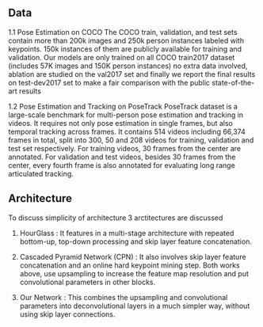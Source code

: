 ## Data
1.1 Pose Estimation on COCO
The COCO train, validation, and test sets contain more than 200k images and 250k person instances labeled with keypoints. 
150k instances of them are publicly available for training and validation. Our models are only trained on all COCO train2017 dataset 
(includes 57K images and 150K person instances) no extra data involved, ablation are studied on the val2017 set and finally we report 
the final results on test-dev2017 set to make a fair comparison with the public state-of-the-art results

1.2 Pose Estimation and Tracking on PoseTrack
PoseTrack dataset is a large-scale benchmark for multi-person pose estimation and tracking in videos. It requires not only pose estimation 
in single frames, but also temporal tracking across frames. It contains 514 videos including 66,374 frames in total, split into 300, 50 and 
208 videos for training, validation and test set respectively. For training videos, 30 frames from the center are annotated. For
validation and test videos, besides 30 frames from the center, every fourth frame is also annotated for evaluating long range articulated
tracking.

## Architecture
To discuss simplicity of architecture 3 arctitectures are discussed 
1. HourGlass : It features in a multi-stage architecture with repeated bottom-up, top-down processing and skip layer feature concatenation.

2. Cascaded Pyramid Network (CPN) : It also involves skip layer feature concatenation and an online hard keypoint mining step.
Both works above, use upsampling to increase the feature map resolution and put convolutional parameters in other blocks.

3. Our Network : This combines the upsampling and convolutional parameters into deconvolutional layers in a much simpler way, without using skip layer connections.


